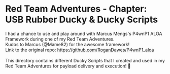 # Red Team Adventures - Chapter: USB Rubber Ducky & Ducky Scripts

I had a chance to use and play around with Marcus Mengs's P4wnP1 ALOA Framework during one of my Red Team Adventures.
\
Kudos to Marcus (@Mame82) for the awesome framework!
\
Link to the original repo: https://github.com/RoganDawes/P4wnP1_aloa
\
\
This directory contains different Ducky Scripts that I created and used in my Red Team Adventures for payload delivery and execution! 🙂
